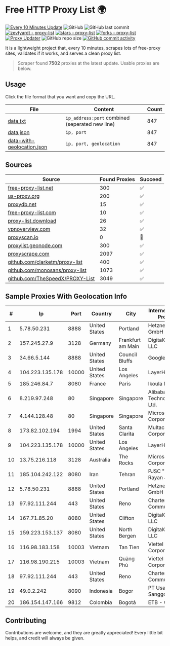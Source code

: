 
# Free HTTP Proxy List 🌍

[![Every 10 Minutes Update](https://github.com/mertguvencli/http-proxy-list/actions/workflows/main.yml/badge.svg?branch=main)](https://github.com/mertguvencli/http-proxy-list/actions/workflows/main.yml)
![GitHub](https://img.shields.io/github/license/mertguvencli/http-proxy-list)
![GitHub last commit](https://img.shields.io/github/last-commit/mertguvencli/http-proxy-list)
[![zevtyardt - proxy-list](https://img.shields.io/static/v1?label=zevtyardt&message=proxy-list&color=blue&logo=github)](https://github.com/zevtyardt/proxy-list "Go to GitHub repo")
[![stars - proxy-list](https://img.shields.io/github/stars/zevtyardt/proxy-list?style=social)](https://github.com/zevtyardt/proxy-list)
[![forks - proxy-list](https://img.shields.io/github/forks/zevtyardt/proxy-list?style=social)](https://github.com/zevtyardt/proxy-list)
[![Proxy Updater](https://github.com/zevtyardt/proxy-list/workflows/Proxy%20Updater/badge.svg)](https://github.com/zevtyardt/proxy-list/actions?query=workflow:"Proxy+Updater")
![GitHub repo size](https://img.shields.io/github/repo-size/zevtyardt/proxy-list)
[![GitHub commit activity](https://img.shields.io/github/commit-activity/m/zevtyardt/proxy-list?logo=commits)](https://github.com/zevtyardt/proxy-list/commits/main)

It is a lightweight project that, every 10 minutes, scrapes lots of free-proxy sites, validates if it works, and serves a clean proxy list.

> Scraper found **7502** proxies at the latest update. Usable proxies are below.

## Usage

Click the file format that you want and copy the URL.

|File|Content|Count|
|----|-------|-----|
|[data.txt](https://raw.githubusercontent.com/mertguvencli/http-proxy-list/main/proxy-list/data.txt)|`ip_address:port` combined (seperated new line)|847|
|[data.json](https://raw.githubusercontent.com/mertguvencli/http-proxy-list/main/proxy-list/data.json)|`ip, port`|847|
|[data-with-geolocation.json](https://raw.githubusercontent.com/mertguvencli/http-proxy-list/main/proxy-list/data-with-geolocation.json)|`ip, port, geolocation`|847|

## Sources

|Source|Found Proxies|Succeed|
|------|-------------|-------|
|[free-proxy-list.net](https://free-proxy-list.net)|300|✅|
|[us-proxy.org](https://www.us-proxy.org)|200|✅|
|[proxydb.net](http://proxydb.net)|15|✅|
|[free-proxy-list.com](https://free-proxy-list.com/?page=&port=&type%5B%5D=http&type%5B%5D=https&up_time=0&search=Search)|10|✅|
|[proxy-list.download](https://www.proxy-list.download/HTTP)|26|✅|
|[vpnoverview.com](https://vpnoverview.com/privacy/anonymous-browsing/free-proxy-servers)|32|✅|
|[proxyscan.io](https://www.proxyscan.io)|0|🚫|
|[proxylist.geonode.com](https://proxylist.geonode.com/api/proxy-list?limit=300&page=1&sort_by=lastChecked&sort_type=desc&protocols=http,https)|300|✅|
|[proxyscrape.com](https://api.proxyscrape.com/v2/?request=displayproxies&protocol=http&timeout=10000&country=all&ssl=all&anonymity=all)|2097|✅|
|[github.com/clarketm/proxy-list](https://raw.githubusercontent.com/clarketm/proxy-list/master/proxy-list-raw.txt)|400|✅|
|[github.com/monosans/proxy-list](https://raw.githubusercontent.com/monosans/proxy-list/main/proxies/http.txt)|1073|✅|
|[github.com/TheSpeedX/PROXY-List](https://raw.githubusercontent.com/TheSpeedX/PROXY-List/master/http.txt)|3049|✅|


## Sample Proxies With Geolocation Info

|#|Ip|Port|Country|City|Internet Service Provider|
|-|--|----|-------|----|-------------------------|
|1|5.78.50.231|8888|United States|Portland|Hetzner Online GmbH|
|2|157.245.27.9|3128|Germany|Frankfurt am Main|DigitalOcean, LLC|
|3|34.66.5.144|8888|United States|Council Bluffs|Google LLC|
|4|104.223.135.178|10000|United States|Los Angeles|LayerHost|
|5|185.246.84.7|8080|France|Paris|Ikoula Net SAS|
|6|8.219.97.248|80|Singapore|Singapore|Alibaba (US) Technology Co., Ltd.|
|7|4.144.128.48|80|Singapore|Singapore|Microsoft Corporation|
|8|173.82.102.194|1994|United States|Santa Clarita|Multacom Corporation|
|9|104.223.135.178|10000|United States|Los Angeles|LayerHost|
|10|13.75.216.118|3128|Australia|The Rocks|Microsoft Corporation|
|11|185.104.242.122|8080|Iran|Tehran|PJSC "Badr Rayan Jonoob"|
|12|5.78.50.231|8888|United States|Portland|Hetzner Online GmbH|
|13|97.92.111.244|443|United States|Reno|Charter Communications|
|14|167.71.85.20|8080|United States|Clifton|DigitalOcean, LLC|
|15|159.223.153.137|8080|United States|North Bergen|DigitalOcean, LLC|
|16|116.98.183.158|10003|Vietnam|Tan Tien|Viettel Corporation|
|17|116.98.190.215|10003|Vietnam|Quảng Phú|Viettel Corporation|
|18|97.92.111.244|443|United States|Reno|Charter Communications|
|19|49.0.2.242|8090|Indonesia|Bogor|PT Usaha Adi Sanggoro|
|20|186.154.147.166|9812|Colombia|Bogotá|ETB - Colombia|



## Contributing

Contributions are welcome, and they are greatly appreciated! Every
little bit helps, and credit will always be given.


